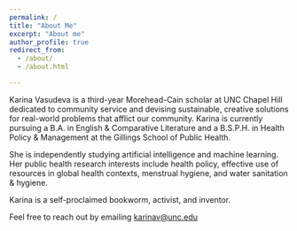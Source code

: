 ```yaml
---
permalink: /
title: "About Me"
excerpt: "About me"
author_profile: true
redirect_from: 
  - /about/
  - /about.html

---
```


Karina Vasudeva is a third-year Morehead-Cain scholar at UNC Chapel Hill dedicated to community service and devising sustainable, creative solutions for real-world problems that afflict our community. Karina is currently pursuing a B.A. in English & Comparative Literature and a B.S.P.H. in Health Policy & Management at the Gillings School of Public Health. 

She is independently studying artificial intelligence and machine learning. Her public health research interests include health policy, effective use of resources in global health contexts, menstrual hygiene, and water sanitation & hygiene. 

Karina is a self-proclaimed bookworm, activist, and inventor.

Feel free to reach out by emailing karinav@unc.edu
